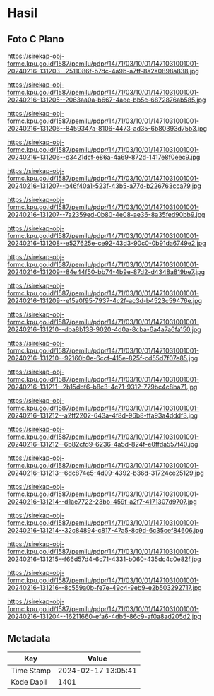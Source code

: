 # Hasil

## Foto C Plano

https://sirekap-obj-formc.kpu.go.id/1587/pemilu/pdpr/14/71/03/10/01/1471031001001-20240216-131203--2511086f-b7dc-4a9b-a7ff-8a2a0898a838.jpg

https://sirekap-obj-formc.kpu.go.id/1587/pemilu/pdpr/14/71/03/10/01/1471031001001-20240216-131205--2063aa0a-b667-4aee-bb5e-6872876ab585.jpg

https://sirekap-obj-formc.kpu.go.id/1587/pemilu/pdpr/14/71/03/10/01/1471031001001-20240216-131206--8459347a-8106-4473-ad35-6b80393d75b3.jpg

https://sirekap-obj-formc.kpu.go.id/1587/pemilu/pdpr/14/71/03/10/01/1471031001001-20240216-131206--d3421dcf-e86a-4a69-872d-1417e8f0eec9.jpg

https://sirekap-obj-formc.kpu.go.id/1587/pemilu/pdpr/14/71/03/10/01/1471031001001-20240216-131207--b46f40a1-523f-43b5-a77d-b226763cca79.jpg

https://sirekap-obj-formc.kpu.go.id/1587/pemilu/pdpr/14/71/03/10/01/1471031001001-20240216-131207--7a2359ed-0b80-4e08-ae36-8a35fed90bb9.jpg

https://sirekap-obj-formc.kpu.go.id/1587/pemilu/pdpr/14/71/03/10/01/1471031001001-20240216-131208--e527625e-ce92-43d3-90c0-0b91da6749e2.jpg

https://sirekap-obj-formc.kpu.go.id/1587/pemilu/pdpr/14/71/03/10/01/1471031001001-20240216-131209--84e44f50-bb74-4b9e-87d2-d4348a819be7.jpg

https://sirekap-obj-formc.kpu.go.id/1587/pemilu/pdpr/14/71/03/10/01/1471031001001-20240216-131209--e15a0f95-7937-4c2f-ac3d-b4523c59476e.jpg

https://sirekap-obj-formc.kpu.go.id/1587/pemilu/pdpr/14/71/03/10/01/1471031001001-20240216-131210--dba8b138-9020-4d0a-8cba-6a4a7a6fa150.jpg

https://sirekap-obj-formc.kpu.go.id/1587/pemilu/pdpr/14/71/03/10/01/1471031001001-20240216-131210--92160b0e-6ccf-415e-825f-cd55d7f07e85.jpg

https://sirekap-obj-formc.kpu.go.id/1587/pemilu/pdpr/14/71/03/10/01/1471031001001-20240216-131211--2b15dbf6-b8c3-4c71-9312-779bc4c8ba71.jpg

https://sirekap-obj-formc.kpu.go.id/1587/pemilu/pdpr/14/71/03/10/01/1471031001001-20240216-131212--a2ff2202-643a-4f8d-96b8-ffa93a4dddf3.jpg

https://sirekap-obj-formc.kpu.go.id/1587/pemilu/pdpr/14/71/03/10/01/1471031001001-20240216-131212--6b82cfd9-6236-4a5d-824f-e0ffda557f40.jpg

https://sirekap-obj-formc.kpu.go.id/1587/pemilu/pdpr/14/71/03/10/01/1471031001001-20240216-131213--6dc874e5-4d09-4392-b36d-31724ce25129.jpg

https://sirekap-obj-formc.kpu.go.id/1587/pemilu/pdpr/14/71/03/10/01/1471031001001-20240216-131214--d1ae7722-23bb-459f-a2f7-4171307d9707.jpg

https://sirekap-obj-formc.kpu.go.id/1587/pemilu/pdpr/14/71/03/10/01/1471031001001-20240216-131214--32c84894-c817-47a5-8c9d-6c35cef84606.jpg

https://sirekap-obj-formc.kpu.go.id/1587/pemilu/pdpr/14/71/03/10/01/1471031001001-20240216-131215--f66d57d4-6c71-4331-b060-435dc4c0e82f.jpg

https://sirekap-obj-formc.kpu.go.id/1587/pemilu/pdpr/14/71/03/10/01/1471031001001-20240216-131216--8c559a0b-fe7e-49c4-9eb9-e2b503292717.jpg

https://sirekap-obj-formc.kpu.go.id/1587/pemilu/pdpr/14/71/03/10/01/1471031001001-20240216-131204--16211660-efa6-4db5-86c9-af0a8ad205d2.jpg


## Metadata

| Key        | Value               |
| ---------- | ------------------- |
| Time Stamp | 2024-02-17 13:05:41 |
| Kode Dapil | 1401                |



